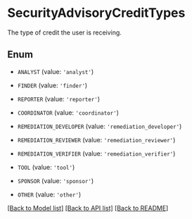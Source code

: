 # SecurityAdvisoryCreditTypes

The type of credit the user is receiving.

## Enum

* `ANALYST` (value: `'analyst'`)

* `FINDER` (value: `'finder'`)

* `REPORTER` (value: `'reporter'`)

* `COORDINATOR` (value: `'coordinator'`)

* `REMEDIATION_DEVELOPER` (value: `'remediation_developer'`)

* `REMEDIATION_REVIEWER` (value: `'remediation_reviewer'`)

* `REMEDIATION_VERIFIER` (value: `'remediation_verifier'`)

* `TOOL` (value: `'tool'`)

* `SPONSOR` (value: `'sponsor'`)

* `OTHER` (value: `'other'`)

[[Back to Model list]](../README.md#documentation-for-models) [[Back to API list]](../README.md#documentation-for-api-endpoints) [[Back to README]](../README.md)


